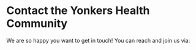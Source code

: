 # Contact the Yonkers Health Community

We are so happy you want to get in touch! You can reach and join us via: